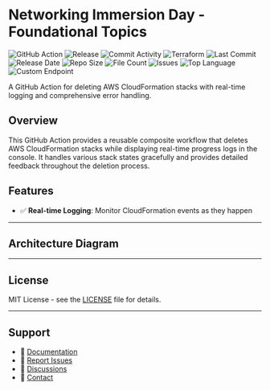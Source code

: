 # Networking Immersion Day - Foundational Topics

![GitHub Action](https://img.shields.io/badge/GitHub-Action-blue?logo=github)&nbsp;![Release](https://github.com/subhamay-bhattacharyya/0308-vpc-tf/actions/workflows/release.yaml/badge.svg)&nbsp;![Commit Activity](https://img.shields.io/github/commit-activity/t/subhamay-bhattacharyya/0308-vpc-tf)&nbsp;![Terraform](https://img.shields.io/badge/AWS-Terraform-orange?logo=amazonaws)&nbsp;![Last Commit](https://img.shields.io/github/last-commit/subhamay-bhattacharyya/0308-vpc-tf)&nbsp;![Release Date](https://img.shields.io/github/release-date/subhamay-bhattacharyya/0308-vpc-tf)&nbsp;![Repo Size](https://img.shields.io/github/repo-size/subhamay-bhattacharyya/0308-vpc-tf)&nbsp;![File Count](https://img.shields.io/github/directory-file-count/subhamay-bhattacharyya/0308-vpc-tf)&nbsp;![Issues](https://img.shields.io/github/issues/subhamay-bhattacharyya/0308-vpc-tf)&nbsp;![Top Language](https://img.shields.io/github/languages/top/subhamay-bhattacharyya/0308-vpc-tf)&nbsp;![Custom Endpoint](https://img.shields.io/endpoint?url=https://gist.githubusercontent.com/bsubhamay/1d077b3f2c984189489c1efd6a695902/raw/0308-vpc-tf.json?)


A GitHub Action for deleting AWS CloudFormation stacks with real-time logging and comprehensive error handling.

## Overview

This GitHub Action provides a reusable composite workflow that deletes AWS CloudFormation stacks while displaying real-time progress logs in the console. It handles various stack states gracefully and provides detailed feedback throughout the deletion process.

## Features

- ✅ **Real-time Logging**: Monitor CloudFormation events as they happen

---

## Architecture Diagram


---

## License

MIT License - see the [LICENSE](LICENSE) file for details.

---

## Support

- 📖 [Documentation](https://github.com/subhamay-bhattacharyya/0308-vpc-tf/wiki)
- 🐛 [Report Issues](https://github.com/subhamay-bhattacharyya/0308-vpc-tf/issues)
- 💬 [Discussions](https://github.com/subhamay-bhattacharyya/0308-vpc-tf/discussions)
- 📧 [Contact](mailto:support@subhamay.aws@gmail.com)